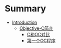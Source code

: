 # Summary

* [Introduction](README.md)
   * [Objective-C简介](objective-cdescriptionmd_md.md)
       * [C和OC对比](oc_contrasted_with_cmd.md)
       * [第一个OC程序](2.md)

